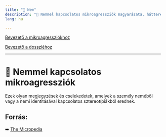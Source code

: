 ```yaml
---
title: "🚫 Nem"
description: "🚫 Nemmel kapcsolatos mikroagressziók magyarázata, háttere, javaslatok."
lang: hu

---
```


<div class="floating-columns">

<div class="floating-bar">

[Bevezető a mikroagressziókhoz](/#/entry?id=mikroagressziok)

[Bevezető a dossziéhoz](/#/entry?id=nem)

<hr />


</div>

<div class="wiki-content">

# 🚫 Nemmel kapcsolatos mikroagressziók

Ezek olyan megjegyzések és cselekedetek, amelyek a személy neméből vagy a nemi identitásával kapcsolatos sztereotípiákból erednek.


## Forrás:

➡️ [The Micropedia](https://www.themicropedia.org/)

</div>